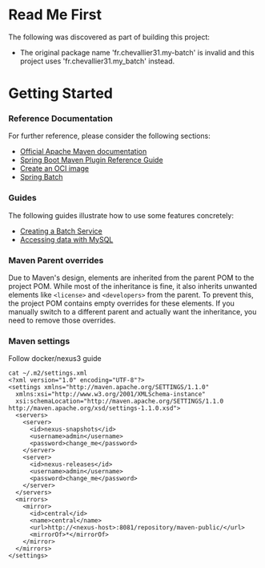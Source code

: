 # Read Me First
The following was discovered as part of building this project:

* The original package name 'fr.chevallier31.my-batch' is invalid and this project uses 'fr.chevallier31.my_batch' instead.

# Getting Started

### Reference Documentation
For further reference, please consider the following sections:

* [Official Apache Maven documentation](https://maven.apache.org/guides/index.html)
* [Spring Boot Maven Plugin Reference Guide](https://docs.spring.io/spring-boot/docs/3.3.1/maven-plugin/reference/html/)
* [Create an OCI image](https://docs.spring.io/spring-boot/docs/3.3.1/maven-plugin/reference/html/#build-image)
* [Spring Batch](https://docs.spring.io/spring-boot/docs/3.3.1/reference/htmlsingle/index.html#howto.batch)

### Guides
The following guides illustrate how to use some features concretely:

* [Creating a Batch Service](https://spring.io/guides/gs/batch-processing/)
* [Accessing data with MySQL](https://spring.io/guides/gs/accessing-data-mysql/)

### Maven Parent overrides

Due to Maven's design, elements are inherited from the parent POM to the project POM.
While most of the inheritance is fine, it also inherits unwanted elements like `<license>` and `<developers>` from the parent.
To prevent this, the project POM contains empty overrides for these elements.
If you manually switch to a different parent and actually want the inheritance, you need to remove those overrides.

### Maven settings

Follow docker/nexus3 guide
```
cat ~/.m2/settings.xml 
<?xml version="1.0" encoding="UTF-8"?>
<settings xmlns="http://maven.apache.org/SETTINGS/1.1.0"
  xmlns:xsi="http://www.w3.org/2001/XMLSchema-instance"
  xsi:schemaLocation="http://maven.apache.org/SETTINGS/1.1.0 http://maven.apache.org/xsd/settings-1.1.0.xsd">
  <servers>
    <server>
      <id>nexus-snapshots</id>
      <username>admin</username>
      <password>change_me</password>
    </server>
    <server>
      <id>nexus-releases</id>
      <username>admin</username>
      <password>change_me</password>
    </server>
  </servers>
  <mirrors>
    <mirror>
      <id>central</id>
      <name>central</name>
      <url>http://<nexus-host>:8081/repository/maven-public/</url>
      <mirrorOf>*</mirrorOf>
    </mirror>
  </mirrors>
</settings>
```
